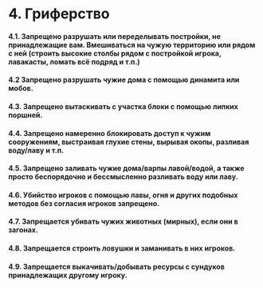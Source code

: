 # 4. Гриферство

#### 4.1. Запрещено разрушать или переделывать постройки, не принадлежащие вам. Вмешиваться на чужую территорию или рядом с ней (строить высокие столбы рядом с постройкой игрока, лавакасты, ломать всё подряд и т.п.)

#### 4.2 Запрещено разрушать чужие дома с помощью динамита или мобов.&#x20;

#### 4.3. Запрещено вытаскивать с участка блоки с помощью липких поршней.&#x20;

#### 4.4. Запрещено намеренно блокировать доступ к чужим сооружениям, выстраивая глухие стены, вырывая окопы, разливая воду/лаву и т.п.&#x20;

#### 4.5. Запрещено заливать чужие дома/варпы лавой/водой, а также просто беспорядочно и бессмысленно разливать воду или лаву.&#x20;

#### 4.6. Убийство игроков с помощью лавы, огня и других подобных методов без согласия игроков запрещено.&#x20;

#### 4.7. Запрещается убивать чужих животных (мирных), если они в загонах.&#x20;

#### 4.8. Запрещается строить ловушки и заманивать в них игроков.&#x20;

#### 4.9. Запрещается выкачивать/добывать ресурсы с сундуков принадлежащих другому игроку.
